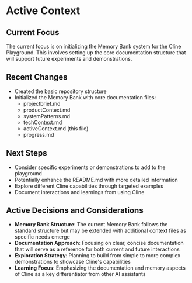 # Active Context

## Current Focus
The current focus is on initializing the Memory Bank system for the Cline Playground. This involves setting up the core documentation structure that will support future experiments and demonstrations.

## Recent Changes
- Created the basic repository structure
- Initialized the Memory Bank with core documentation files:
  - projectbrief.md
  - productContext.md
  - systemPatterns.md
  - techContext.md
  - activeContext.md (this file)
  - progress.md

## Next Steps
- Consider specific experiments or demonstrations to add to the playground
- Potentially enhance the README.md with more detailed information
- Explore different Cline capabilities through targeted examples
- Document interactions and learnings from using Cline

## Active Decisions and Considerations
- **Memory Bank Structure**: The current Memory Bank follows the standard structure but may be extended with additional context files as specific needs emerge
- **Documentation Approach**: Focusing on clear, concise documentation that will serve as a reference for both current and future interactions
- **Exploration Strategy**: Planning to build from simple to more complex demonstrations to showcase Cline's capabilities
- **Learning Focus**: Emphasizing the documentation and memory aspects of Cline as a key differentiator from other AI assistants
